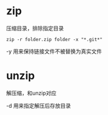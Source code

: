 # zip

压缩目录，排除指定目录
```
zip -r folder.zip folder -x "*.git*"
```

-y 用来保持链接文件不被替换为真实文件


# unzip
解压缩，和unzip对应

-d 用来指定解压后存放目录
